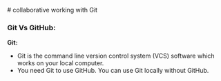 ﻿﻿# collaborative working with Git### **Git Vs GitHub:****Git:**- Git is the command line version control system (VCS) software which works on your local computer.- You need Git to use GitHub. You can use Git locally without GitHub.